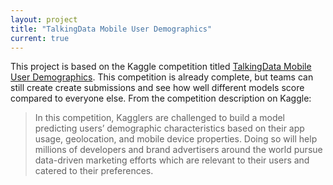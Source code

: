 ```yaml
---
layout: project
title: "TalkingData Mobile User Demographics"
current: true
---
```


This project is based on the Kaggle competition titled [TalkingData Mobile User Demographics](https://www.kaggle.com/c/talkingdata-mobile-user-demographics). This competition is already complete, but teams can still create create submissions and see how well different models score compared to everyone else. From the competition description on Kaggle:

> In this competition, Kagglers are challenged to build a model predicting users’ demographic characteristics based on their app usage, geolocation, and mobile device properties. Doing so will help millions of developers and brand advertisers around the world pursue data-driven marketing efforts which are relevant to their users and catered to their preferences.
